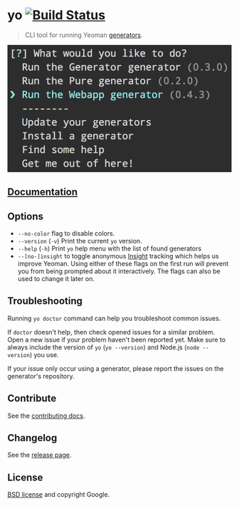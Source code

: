 # yo [![Build Status](https://travis-ci.org/yeoman/yo.svg?branch=master)](https://travis-ci.org/yeoman/yo)

> CLI tool for running Yeoman [generators](yeoman.io/community-generators.html).

![](screenshot.png)


## [Documentation](https://github.com/yeoman/yeoman/wiki)


## Options

- `--no-color` flag to disable colors.
- `--version` (`-v`) Print the current `yo` version.
- `--help` (`-h`) Print `yo` help menu with the list of found generators
- `--[no-]insight` to toggle anonymous [Insight](https://github.com/yeoman/insight) tracking which helps us improve Yeoman. Using either of these flags on the first run will prevent you from being prompted about it interactively. The flags can also be used to change it later on.


## Troubleshooting

Running `yo doctor` command can help you troubleshoot common issues.

If `doctor` doesn't help, then check opened issues for a similar problem. Open a new issue if your problem haven't been reported yet. Make sure to always include the version of `yo` (`yo --version`) and Node.js (`node --version`) you use.

If your issue only occur using a generator, please report the issues on the generator's repository.


## Contribute

See the [contributing docs](https://github.com/yeoman/yeoman/blob/master/contributing.md).


## Changelog

See the [release page](https://github.com/yeoman/yo/releases).


## License

[BSD license](http://opensource.org/licenses/bsd-license.php) and copyright Google.
